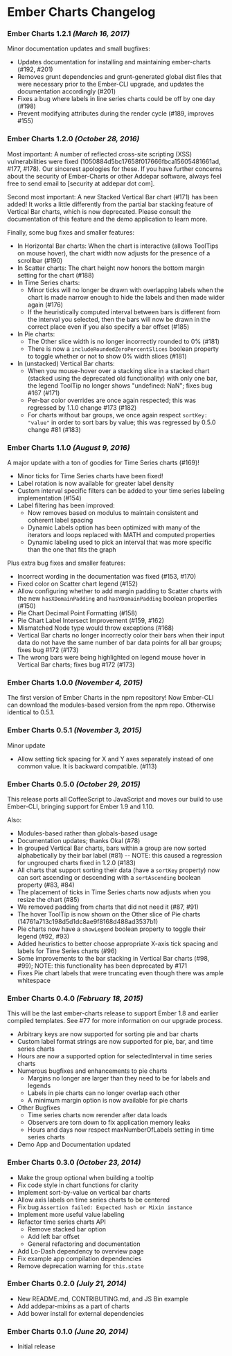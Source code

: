 # Ember Charts Changelog

### Ember Charts 1.2.1 _(March 16, 2017)_
  Minor documentation updates and small bugfixes:

  * Updates documentation for installing and maintaining ember-charts (#192, #201)
  * Removes grunt dependencies and grunt-generated global dist files that were
    necessary prior to the Ember-CLI upgrade, and updates the documentation
    accordingly (#201)
  * Fixes a bug where labels in line series charts could be off by one day (#198)
  * Prevent modifying attributes during the render cycle (#189, improves #155)

### Ember Charts 1.2.0 _(October 28, 2016)_
  Most important: A number of reflected cross-site scripting (XSS) vulnerabilities
  were fixed (1050884d5bc17658f017666fbca15605481661ad, #177, #178).
  Our sincerest apologies for these. If you have further
  concerns about the security of Ember-Charts or other Addepar software,
  always feel free to send email to [security at addepar dot com].

  Second most important: A new Stacked Vertical Bar chart (#171) has been added!
  It works a little differently from the partial bar stacking feature of
  Vertical Bar charts, which is now deprecated. Please consult the documentation
  of this feature and the demo application to learn more.

  Finally, some bug fixes and smaller features:

  * In Horizontal Bar charts: When the chart is interactive (allows ToolTips
    on mouse hover), the chart width now adjusts for the presence of a scrollbar (#190)
  * In Scatter charts: The chart height now honors the bottom margin
    setting for the chart (#188)
  * In Time Series charts:
    * Minor ticks will no longer be drawn with overlapping labels when the chart is made
      narrow enough to hide the labels and then made wider again (#176)
    * If the heuristically computed interval between bars is different
      from the interval you selected, then the bars will now be drawn in
      the correct place even if you also specify a bar offset (#185)
  * In Pie charts:
    * The Other slice width is no longer incorrectly rounded to 0% (#181)
    * There is now a `includeRoundedZeroPercentSlices` boolean property
      to toggle whether or not to show 0% width slices (#181)
  * In (unstacked) Vertical Bar charts:
    * When you mouse-hover over a stacking slice in a stacked chart (stacked
      using the deprecated old functionality) with only one bar,
      the legend ToolTip no longer shows "undefined: NaN"; fixes bug #167 (#171)
    * Per-bar color overrides are once again respected;
      this was regressed by 1.1.0 change #173 (#182)
    * For charts without bar groups, we once again respect `sortKey: "value"`
      in order to sort bars by value; this was regressed by 0.5.0 change #81 (#183)

### Ember Charts 1.1.0 _(August 9, 2016)_
  A major update with a ton of goodies for Time Series charts (#169)!

  * Minor ticks for Time Series charts have been fixed!
  * Label rotation is now available for greater label density
  * Custom interval specific filters can be added to your time series labeling
    implementation (#154)
  * Label filtering has been improved:
    * Now removes based on modulus to maintain consistent and coherent
      label spacing
    * Dynamic Labels option has been optimized with many of the iterators and
      loops replaced with MATH and computed properties
    * Dynamic labeling used to pick an interval that was more specific than the
      one that fits the graph

  Plus extra bug fixes and smaller features:

  * Incorrect wording in the documentation was fixed (#153, #170)
  * Fixed color on Scatter chart legend (#152)
  * Allow configuring whether to add margin padding to Scatter charts with the
    new `hasXDomainPadding` and `hasYDomainPadding` boolean properties (#150)
  * Pie Chart Decimal Point Formatting (#158)
  * Pie Chart Label Intersect Improvement (#159, #162)
  * Mismatched Node type would throw exceptions (#168)
  * Vertical Bar charts no longer incorrectly color their bars when their
    input data do not have the same number of bar data points for all bar groups;
    fixes bug #172 (#173)
  * The wrong bars were being highlighted on legend mouse hover in Vertical Bar charts;
    fixes bug #172 (#173)

### Ember Charts 1.0.0 _(November 4, 2015)_
  The first version of Ember Charts in the npm repository!
  Now Ember-CLI can download the modules-based version from the npm repo.
  Otherwise identical to 0.5.1.

### Ember Charts 0.5.1 _(November 3, 2015)_
  Minor update
  * Allow setting tick spacing for X and Y axes separately instead of one common
    value. It is backward compatible. (#113)

### Ember Charts 0.5.0 _(October 29, 2015)_
  This release ports all CoffeeScript to JavaScript and moves our build to
  use Ember-CLI, bringing support for Ember 1.9 and 1.10.

  Also:
  * Modules-based rather than globals-based usage
  * Documentation updates; thanks Okal (#78)
  * In grouped Vertical Bar charts, bars within a group are now sorted alphabetically
    by their bar label (#81) --
    NOTE: this caused a regression for ungrouped charts fixed in 1.2.0 (#183)
  * All charts that support sorting their data (have a `sortKey` property)
    now can sort ascending or descending with a `sortAscending` boolean property (#83, #84)
  * The placement of ticks in Time Series charts now adjusts when you resize the chart (#85)
  * We removed padding from charts that did not need it (#87, #91)
  * The hover ToolTip is now shown on the Other slice of Pie charts
    (14761a713c198d5d1dc8ae9f8168d488ad3537b1)
  * Pie charts now have a `showLegend` boolean property to toggle their legend (#92, #93)
  * Added heuristics to better choose appropriate X-axis tick spacing and labels
    for Time Series charts (#96)
  * Some improvements to the bar stacking in Vertical Bar charts (#98, #99);
    NOTE: this functionality has been deprecated by #171
  * Fixes Pie chart labels that were truncating even though there was ample
    whitespace

### Ember Charts 0.4.0 _(February 18, 2015)_

This will be the last ember-charts release to support Ember 1.8 and earlier
compiled templates. See #77 for more information on our upgrade process.

* Arbitrary keys are now supported for sorting pie and bar charts
* Custom label format strings are now supported for pie, bar, and time series
  charts
* Hours are now a supported option for selectedInterval in time series charts
* Numerous bugfixes and enhancements to pie charts
  * Margins no longer are larger than they need to be for labels and legends
  * Labels in pie charts can no longer overlap each other
  * A minimum margin option is now available for pie charts
* Other Bugfixes
  * Time series charts now rerender after data loads
  * Observers are torn down to fix application memory leaks
  * Hours and days now respect maxNumberOfLabels setting in time series charts
* Demo App and Documentation updated

### Ember Charts 0.3.0 _(October 23, 2014)_

* Make the group optional when building a tooltip
* Fix code style in chart functions for clarity
* Implement sort-by-value on vertical bar charts
* Allow axis labels on time series charts to be centered
* Fix bug `Assertion failed: Expected hash or Mixin instance`
* Implement more useful value labeling
* Refactor time series charts API
  * Remove stacked bar option
  * Add left bar offset
  * General refactoring and documentation
* Add Lo-Dash dependency to overview page
* Fix example app compilation dependencies
* Remove deprecation warning for `this.state`

### Ember Charts 0.2.0 _(July 21, 2014)_

* New README.md, CONTRIBUTING.md, and JS Bin example
* Add addepar-mixins as a part of charts
* Add bower install for external dependencies

### Ember Charts 0.1.0 _(June 20, 2014)_

* Initial release
